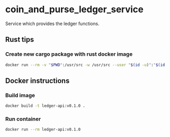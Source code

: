 # coin_and_purse_ledger_service
Service which provides the ledger functions.

## Rust tips
### Create new cargo package with rust docker image
```bash
docker run --rm -v "$PWD":/usr/src -w /usr/src --user "$(id -u)":"$(id -g)" -e USER=$USER rust:1.43 cargo new ledger_api
```

## Docker instructions
### Build image
```bash
docker build -t ledger-api:v0.1.0 .
```

### Run container
```bash
docker run --rm ledger-api:v0.1.0
```
